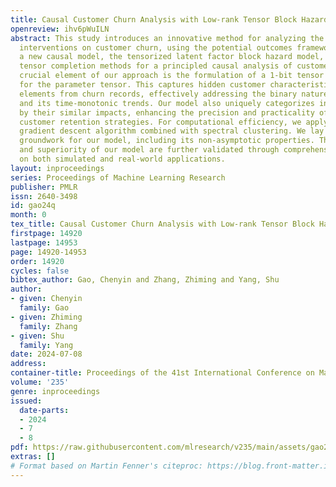```yaml
---
title: Causal Customer Churn Analysis with Low-rank Tensor Block Hazard Model
openreview: ihv6pWuILN
abstract: This study introduces an innovative method for analyzing the impact of various
  interventions on customer churn, using the potential outcomes framework. We present
  a new causal model, the tensorized latent factor block hazard model, which incorporates
  tensor completion methods for a principled causal analysis of customer churn. A
  crucial element of our approach is the formulation of a 1-bit tensor completion
  for the parameter tensor. This captures hidden customer characteristics and temporal
  elements from churn records, effectively addressing the binary nature of churn data
  and its time-monotonic trends. Our model also uniquely categorizes interventions
  by their similar impacts, enhancing the precision and practicality of implementing
  customer retention strategies. For computational efficiency, we apply a projected
  gradient descent algorithm combined with spectral clustering. We lay down the theoretical
  groundwork for our model, including its non-asymptotic properties. The efficacy
  and superiority of our model are further validated through comprehensive experiments
  on both simulated and real-world applications.
layout: inproceedings
series: Proceedings of Machine Learning Research
publisher: PMLR
issn: 2640-3498
id: gao24q
month: 0
tex_title: Causal Customer Churn Analysis with Low-rank Tensor Block Hazard Model
firstpage: 14920
lastpage: 14953
page: 14920-14953
order: 14920
cycles: false
bibtex_author: Gao, Chenyin and Zhang, Zhiming and Yang, Shu
author:
- given: Chenyin
  family: Gao
- given: Zhiming
  family: Zhang
- given: Shu
  family: Yang
date: 2024-07-08
address:
container-title: Proceedings of the 41st International Conference on Machine Learning
volume: '235'
genre: inproceedings
issued:
  date-parts:
  - 2024
  - 7
  - 8
pdf: https://raw.githubusercontent.com/mlresearch/v235/main/assets/gao24q/gao24q.pdf
extras: []
# Format based on Martin Fenner's citeproc: https://blog.front-matter.io/posts/citeproc-yaml-for-bibliographies/
---
```


